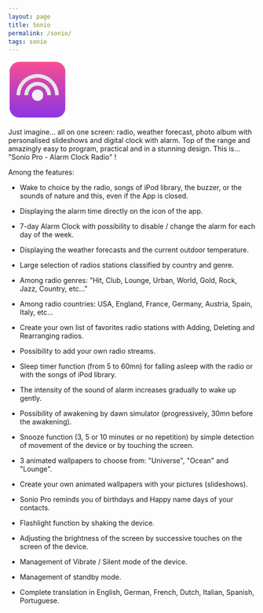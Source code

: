 ```yaml
---
layout: page
title: Sonio
permalink: /sonio/
tags: sonio
---
```


<img src="/images/Sonio-Logo.png" alt="Sonio" title="Sonio" style="width: 120px; height: 120px;" />


Just imagine... all on one screen: radio, weather forecast, photo album with personalised slideshows and digital clock with alarm. Top of the range and amazingly easy to program, practical and in a stunning design. This is... "Sonio Pro - Alarm Clock Radio" !

Among the features:

- Wake to choice by the radio, songs of iPod library, the buzzer, or the sounds of nature and this, even if the App is closed.

- Displaying the alarm time directly on the icon of the app.

- 7-day Alarm Clock with possibility to disable / change the alarm for each day of the week.

- Displaying the weather forecasts and the current outdoor temperature. 

- Large selection of radios stations classified by country and genre. 

- Among radio genres: "Hit, Club, Lounge, Urban, World, Gold, Rock, Jazz, Country, etc..."

- Among radio countries: USA, England, France, Germany, Austria, Spain, Italy, etc...

- Create your own list of favorites radio stations with Adding, Deleting and Rearranging radios.

- Possibility to add your own radio streams.

- Sleep timer function (from 5 to 60mn) for falling asleep with the radio or with the songs of iPod library.

- The intensity of the sound of alarm increases gradually to wake up gently. 

- Possibility of awakening by dawn simulator (progressively, 30mn before the awakening).

- Snooze function (3, 5 or 10 minutes or no repetition) by simple detection of movement of the device or by touching the screen.

- 3 animated wallpapers to choose from: "Universe", "Ocean" and "Lounge".

- Create your own animated wallpapers with your pictures (slideshows).

- Sonio Pro reminds you of birthdays and Happy name days of your contacts.

- Flashlight function by shaking the device.

- Adjusting the brightness of the screen by successive touches on the screen of the device. 

- Management of Vibrate / Silent mode of the device.

- Management of standby mode. 

- Complete translation in English, German, French, Dutch, Italian, Spanish, Portuguese.
